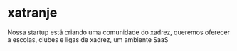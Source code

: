# xatranje
Nossa startup está criando uma comunidade do xadrez, queremos oferecer a escolas, clubes e ligas de xadrez, um ambiente SaaS
